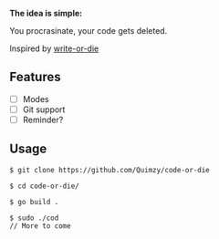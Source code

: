 <b> The idea is simple: </b>

You procrasinate, your code gets deleted.

Inspired by <a href="https://writeordie.com/">write-or-die </a>

## Features

- [ ] Modes
- [ ] Git support
- [ ] Reminder?

## Usage

```
$ git clone https://github.com/Quimzy/code-or-die

$ cd code-or-die/

$ go build .

$ sudo ./cod 
// More to come
```
